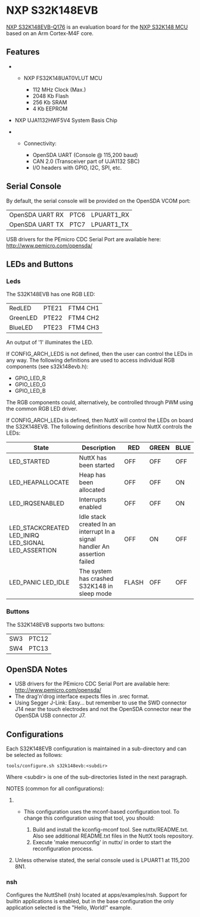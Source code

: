 # NXP S32K148EVB

[NXP
S32K148EVB-Q176](https://www.nxp.com/design/development-boards/automotive-development-platforms/s32k-mcu-platforms/s32k148-q176-general-purpose-evaluation-board:S32K148EVB)
is an evaluation board for the [NXP S32K148
MCU](https://www.nxp.com/products/processors-and-microcontrollers/s32-automotive-platform/s32k-general-purpose-mcus/s32k1-microcontrollers-for-general-purpose:S32K1)
based on an Arm Cortex-M4F core.

## Features

  -   - NXP FS32K148UAT0VLUT MCU
        
          - 112 MHz Clock (Max.)
          - 2048 Kb Flash
          - 256 Kb SRAM
          - 4 Kb EEPROM

  - NXP UJA1132HWF5V4 System Basis Chip

  -   - Connectivity:
        
          - OpenSDA UART (Console @ 115,200 baud)
          - CAN 2.0 (Transceiver part of UJA1132 SBC)
          - I/O headers with GPIO, I2C, SPI, etc.

## Serial Console

By default, the serial console will be provided on the OpenSDA VCOM
port:

|                 |      |             |
| --------------- | ---- | ----------- |
| OpenSDA UART RX | PTC6 | LPUART1\_RX |
| OpenSDA UART TX | PTC7 | LPUART1\_TX |

USB drivers for the PEmicro CDC Serial Port are available here:
<http://www.pemicro.com/opensda/>

## LEDs and Buttons

### Leds

The S32K148EVB has one RGB LED:

|          |       |          |
| -------- | ----- | -------- |
| RedLED   | PTE21 | FTM4 CH1 |
| GreenLED | PTE22 | FTM4 CH2 |
| BlueLED  | PTE23 | FTM4 CH3 |

An output of '1' illuminates the LED.

If CONFIG\_ARCH\_LEDS is not defined, then the user can control the LEDs
in any way. The following definitions are used to access individual RGB
components (see s32k148evb.h):

  - GPIO\_LED\_R
  - GPIO\_LED\_G
  - GPIO\_LED\_B

The RGB components could, alternatively, be controlled through PWM using
the common RGB LED driver.

If CONFIG\_ARCH\_LEDs is defined, then NuttX will control the LEDs on
board the S32K148EVB. The following definitions describe how NuttX
controls the LEDs:

| State                                                   | Description                                                                | RED   | GREEN | BLUE |
| ------------------------------------------------------- | -------------------------------------------------------------------------- | ----- | ----- | ---- |
| LED\_STARTED                                            | NuttX has been started                                                     | OFF   | OFF   | OFF  |
| LED\_HEAPALLOCATE                                       | Heap has been allocated                                                    | OFF   | OFF   | ON   |
| LED\_IRQSENABLED                                        | Interrupts enabled                                                         | OFF   | OFF   | ON   |
| LED\_STACKCREATED LED\_INIRQ LED\_SIGNAL LED\_ASSERTION | Idle stack created In an interrupt In a signal handler An assertion failed | OFF   | ON    | OFF  |
| LED\_PANIC LED\_IDLE                                    | The system has crashed S32K148 in sleep mode                               | FLASH | OFF   | OFF  |

### Buttons

The S32K148EVB supports two buttons:

|     |       |
| --- | ----- |
| SW3 | PTC12 |
| SW4 | PTC13 |

## OpenSDA Notes

  - USB drivers for the PEmicro CDC Serial Port are available here:
    <http://www.pemicro.com/opensda/>
  - The drag'n'drog interface expects files in .srec format.
  - Using Segger J-Link: Easy... but remember to use the SWD connector
    J14 near the touch electrodes and not the OpenSDA connector near the
    OpenSDA USB connector J7.

## Configurations

Each S32K148EVB configuration is maintained in a sub-directory and can
be selected as follows:

    tools/configure.sh s32k148evb:<subdir>

Where \<subdir\> is one of the sub-directories listed in the next
paragraph.

NOTES (common for all configurations):

1.    - This configuration uses the mconf-based configuration tool. To
        change this configuration using that tool, you should:
        
        1.  Build and install the kconfig-mconf tool. See
            nuttx/README.txt. Also see additional README.txt files in
            the NuttX tools repository.
        2.  Execute 'make menuconfig' in nuttx/ in order to start the
            reconfiguration process.

2.  Unless otherwise stated, the serial console used is LPUART1 at
    115,200 8N1.

### nsh

Configures the NuttShell (nsh) located at apps/examples/nsh. Support for
builtin applications is enabled, but in the base configuration the only
application selected is the "Hello, World\!" example.
